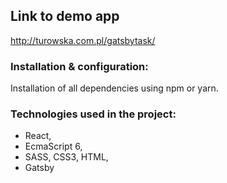 ## Link to demo app

http://turowska.com.pl/gatsbytask/


### Installation & configuration:

Installation of all dependencies using npm or yarn.

### Technologies used in the project:

* React,
* EcmaScript 6,
* SASS, CSS3, HTML,
* Gatsby
